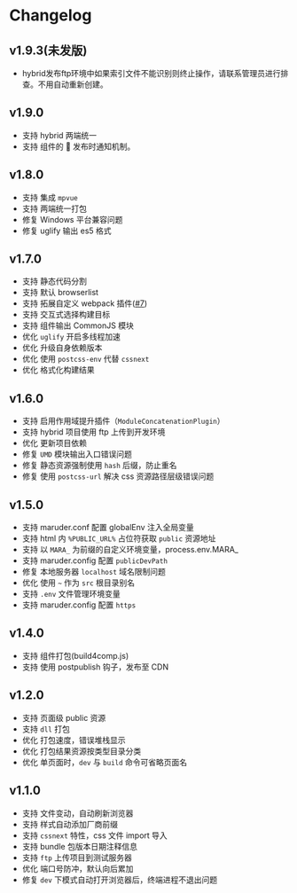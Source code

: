 # Changelog

## v1.9.3(未发版)

* hybrid发布ftp环境中如果索引文件不能识别则终止操作，请联系管理员进行排查。不用自动重新创建。

## v1.9.0

* 支持 hybrid 两端统一
* 支持 组件的  发布时通知机制。

## v1.8.0

* 支持 集成 `mpvue`
* 支持 两端统一打包
* 修复 Windows 平台兼容问题
* 修复 uglify 输出 es5 格式

## v1.7.0

* 支持 静态代码分割
* 支持 默认 browserlist
* 支持 拓展自定义 webpack 插件([#7](https://github.com/SinaMFE/webpack-marauder/pull/7))
* 支持 交互式选择构建目标
* 支持 组件输出 CommonJS 模块
* 优化 `uglify` 开启多线程加速
* 优化 升级自身依赖版本
* 优化 使用 `postcss-env` 代替 `cssnext`
* 优化 格式化构建结果

## v1.6.0

* 支持 启用作用域提升插件（`ModuleConcatenationPlugin`）
* 支持 hybrid 项目使用 ftp 上传到开发环境
* 优化 更新项目依赖
* 修复 `UMD` 模块输出入口错误问题
* 修复 静态资源强制使用 `hash` 后缀，防止重名
* 修复 使用 `postcss-url` 解决 css 资源路径层级错误问题

## v1.5.0

* 支持 maruder.conf 配置 globalEnv 注入全局变量
* 支持 html 内 `%PUBLIC_URL%` 占位符获取 `public` 资源地址
* 支持 以 `MARA_` 为前缀的自定义环境变量，process.env.MARA\_<name>
* 支持 maruder.config 配置 `publicDevPath`
* 修复 本地服务器 `localhost` 域名限制问题
* 优化 使用 `~` 作为 `src` 根目录别名
* 支持 `.env` 文件管理环境变量
* 支持 maruder.config 配置 `https`

## v1.4.0

* 支持 组件打包(build4comp.js)
* 支持 使用 postpublish 钩子，发布至 CDN

## v1.2.0

* 支持 页面级 public 资源
* 支持 `dll` 打包
* 优化 打包速度，错误堆栈显示
* 优化 打包结果资源按类型目录分类
* 优化 单页面时，`dev` 与 `build` 命令可省略页面名

## v1.1.0

* 支持 文件变动，自动刷新浏览器
* 支持 样式自动添加厂商前缀
* 支持 `cssnext` 特性，css 文件 import 导入
* 支持 bundle 包版本日期注释信息
* 支持 `ftp` 上传项目到测试服务器
* 优化 端口号防冲，默认向后累加
* 修复 `dev` 下模式自动打开浏览器后，终端进程不退出问题
